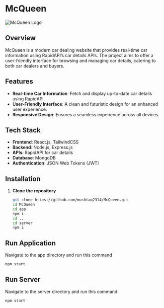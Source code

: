 # McQueen

![McQueen Logo](path/to/your/logo.png) <!-- Add a logo if you have one -->

## Overview

McQueen is a modern car dealing website that provides real-time car information using RapidAPI’s car details APIs. The project aims to offer a user-friendly interface for browsing and managing car details, catering to both car dealers and buyers.

## Features

- **Real-time Car Information**: Fetch and display up-to-date car details using RapidAPI.
- **User-Friendly Interface**: A clean and futuristic design for an enhanced user experience.
- **Responsive Design**: Ensures a seamless experience across all devices.

## Tech Stack

- **Frontend**: React.js, TailwindCSS
- **Backend**: Node.js, Express.js
- **APIs**: RapidAPI for car details
- **Database**: MongoDB
- **Authentication**: JSON Web Tokens (JWT)

## Installation

1. **Clone the repository**
   ```sh
   git clone https://github.com/mushtaq2314/McQueen.git
   cd McQueen
   cd app
   npm i
   cd ..
   cd server
   npm i
   ```
   
## Run Application

Navigate to the app directory and run this command 
```sh
npm start
```

## Run Server
Navigate to the server directory and run this command
```sh
npm start
```

